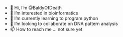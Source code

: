 - 👋 Hi, I’m @BaldyOfDeath
- 👀 I’m interested in bioinformatics
- 🌱 I’m currently learning to program python
- 💞️ I’m looking to collaborate on DNA pattern analysis
- 📫 How to reach me ... not sure yet

<!---
BaldyOfDeath/BaldyOfDeath is a ✨ special ✨ repository because its `README.md` (this file) appears on your GitHub profile.
You can click the Preview link to take a look at your changes.
--->
